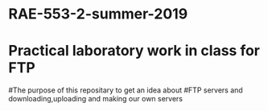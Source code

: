 # RAE-553-2-summer-2019

# Practical laboratory work in class for FTP

#The purpose of this repositary to get an idea about 
#FTP servers and downloading,uploading and making our own servers

